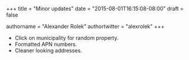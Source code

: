 +++
title = "Minor updates"
date = "2015-08-01T16:15:08-08:00"
draft = false

authorname = "Alexander Rolek"
authortwitter = "alexrolek"
+++

- Click on municipality for random property.
- Formatted APN numbers.
- Cleaner looking addresses.